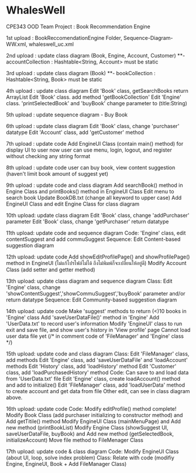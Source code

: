 # WhalesWell
CPE343 OOD Team Project : Book Recommendation Engine

1st upload : BookReccomendationEngine Folder, Sequence-Diagram-WW.xml, whaleswell_uc.xml

2nd upload : update class diagram (Book, Engine, Account, Customer) **- accountCollection : Hashtable<String, Account> must be static

3rd upload : update class diagram (Book) **- bookCollection : Hashtable<String, Book> must be static

4th upload : update class diagram
  Edit 'Book' class, getSearchBooks return ArrayList<Book>
  Edit 'Book' class. add method 'getBookCollection'
  Edit 'Engine' class. 'printSelectedBook' and 'buyBook' change parameter to (title:String)

5th upload : update sequence diagram - Buy Book

6th upload : update class diagram 
  Edit 'Book' class, change 'purchaser' datatype
  Edit 'Account' class, add 'getCustomer' method

7th upload : update code
  Add EngineUI Class (contain main() method) for display UI to user
  now user can use menu, login, logout, and register without checking any string format
  
8th upload : update code
  user can buy book, view content suggestion (haven't limit book amount of suggest yet)
  
9th upload : update code and class diagram
  Add searchBook() method in Engine Class and printBooks() method in EngineUI Class
  Edit menu to search book
  Update BookDB.txt (change all keyword to upper case)
  Add EngineUI Class and edit Engine Class for class diagram

10th upload: update class diagram
  Edit 'Book' class, change 'addPurchaser' parameter
  Edit 'Book' class, change 'getPurchaser' return datatype
  
11th upload: update code and sequence diagram
  Code: 'Engine' class, edit contentSuggest and add commuSuggest
  Sequence: Edit Content-based suggestion diagram

12th upload: update code
  Add showEditProfilePage() and showProfilePage() method in EngineUI (ไม่แก้โปรไฟล์ไม่ได้ ถึงไม่พิมพ์ก็จะเปลี่ยนให้อยู่ดี)
  Modify Account Class (add setter and getter method)

13th upload: update class diagram and sequence diagram
  Class: Edit 'Engine' class, change 'showContentSuggest','showCommuSuggest','buyBook' parameter and/or return datatype
  Sequence: Edit Community-based suggestion diagram
  
14th upload: update code
  Make 'suggest' methods to return (<)10 books in 'Engine' class
  Add 'saveUserDataFile()' method in 'Engine'
  Add 'UserData.txt' to record user's information
  Modify 'EngineUI' class to run exit and save file, and show user's history in 'View profile' page
  Cannot load user data file yet (/* in comment code of 'FileManager' and 'Engine' class */)
  
15th upload: update code and class diagram
  Class:  Edit 'FileManager' class, add methods
          Edit 'Engine' class, add 'saveUserDataFile' and 'loadAccount' methods
          Edit 'History' class, add 'loadHistory' method
          Edit 'Customer' class, add 'loadPurchasedHistory' method
  Code: Can save to and load data from 'UserData.txt' file
        Edit 'Engine' class, create loadAccount() method and add to initialize()
        Edit 'FileManager' class, add 'loadUserData' method to create account and get data from file 
        Other edit, can see in class diagram above.

16th upload: update code
  Code: Modify editProfile() method complete!
        Modify Book Class (add purchaser initializing to constructor method) and Add getTitile() method
        Modify EngineUI Class (mainMenuPage) and Add new method (printBookList)
        Modify Engine Class (showSuggest UI, saveUserDataFile, buyBook) and Add new method (getSelectedBook, initializeAccount)
        Move file method to FileMenager Class

17th upload: update code & class diagram
  Code: Modify EngineUI Class (about UI, loop, solve index problem)
  Class: Relate with code (modifiy Engine, EngineUI, Book + Add FileManager Class)
